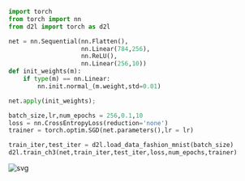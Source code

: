 ```python
import torch
from torch import nn
from d2l import torch as d2l

```


```python
net = nn.Sequential(nn.Flatten(),
                    nn.Linear(784,256),
                    nn.ReLU(),
                    nn.Linear(256,10))
def init_weights(m):
    if type(m) == nn.Linear:
        nn.init.normal_(m.weight,std=0.01)

net.apply(init_weights);
```


```python
batch_size,lr,num_epochs = 256,0.1,10
loss = nn.CrossEntropyLoss(reduction='none')
trainer = torch.optim.SGD(net.parameters(),lr = lr)

```


```python
train_iter,test_iter = d2l.load_data_fashion_mnist(batch_size)
d2l.train_ch3(net,train_iter,test_iter,loss,num_epochs,trainer)
```


    
![svg](output_3_0.svg)
    



```python

```
